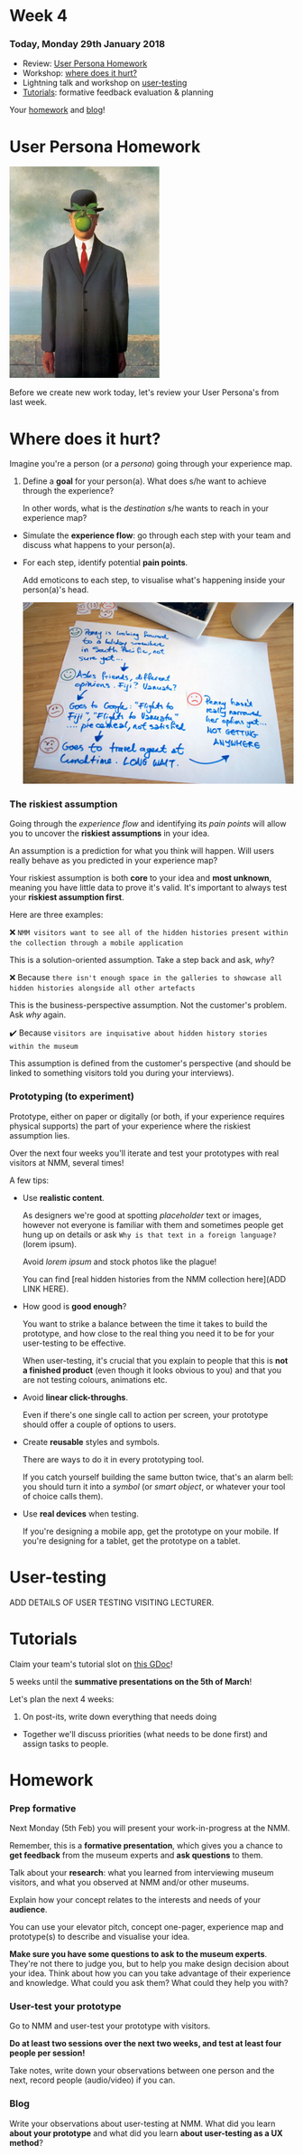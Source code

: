 # Week 4

### Today, Monday 29th January 2018

*  Review: [User Persona Homework](#user_persona_homework)
*  Workshop: [where does it hurt?](#where-does-it-hurt)
* Lightning talk and workshop on [user-testing](#user-testing)
* [Tutorials](#tutorials): formative feedback evaluation & planning

Your [homework](#homework) and [blog](#blog)!

# User Persona Homework

![](../04/assets/TheSonOfMan.jpg)

Before we create new work today, let's review your User Persona's from last week. 

# Where does it hurt?

Imagine you're a person (or a *persona*) going through your experience map. 

1. Define a **goal** for your person(a). What does s/he want to achieve through the experience? 

	In other words, what is the *destination* s/he wants to reach in your experience map?
* Simulate the **experience flow**: go through each step with your team and discuss what happens to your person(a).
* For each step, identify potential **pain points**.  
  
	Add emoticons to each step, to visualise what's happening inside your person(a)'s head.

	![](../04/assets/use-case-02.jpg)

### The riskiest assumption

Going through the *experience flow* and identifying its *pain points* will allow you to uncover the **riskiest assumptions** in your idea. 

An assumption is a prediction for what you think will happen. Will users really behave as you predicted in your experience map?

Your riskiest assumption is both **core** to your idea and **most unknown**, meaning you have little data to prove it's valid. It's important to always test your **riskiest assumption first**.

Here are three examples:

:x: `NMM visitors want to see all of the hidden histories present within the collection through a mobile application`

This is a solution-oriented assumption. Take a step back and ask, *why*?

:x: Because `there isn't enough space in the galleries to showcase all hidden histories alongside all other artefacts`

This is the business-perspective assumption. Not the customer's problem. Ask *why* again.
	
:heavy_check_mark: Because `visitors are inquisative about hidden history stories within the museum`  
  
This assumption is defined from the customer's perspective (and should be linked to something visitors told you during your interviews).

<!--
When you're testing a customer-perspective assumption, your riskiest assumption is one that supports the belief that your customer *has that problem*. 

In a problem-solution case, the riskiest assumption is that it's *the right solution* to solve the problem. 
-->

<!--
#### What makes a good experiment?

To prototype and test effectively, you need to **turn your assumptions into hypotheses** and then build an **experiment** to test the **riskiest** one.

A good experiment is:

1. cheap
* quick
* has the highest possible learning potential

You can create good experiments by building a *landing page* (remember [Buffer](#the-buffer-story)?) or by creating *prototypes* that simulate the aspects of your experience where the riskiest assumption lives.

Prototypes are likely the most appropriate tool for the kind of project we're working on this term ([DAX](../../projects/dax)).
-->

### Prototyping (to experiment)

Prototype, either on paper or digitally (or both, if your experience requires physical supports) the part of your experience where the riskiest assumption lies.

<!--
We're familiar with paper prototyping (here's a [great video-example](https://www.youtube.com/watch?v=_g4GGtJ8NCY).
-->

Over the next four weeks you'll iterate and test your prototypes with real visitors at NMM, several times!

A few tips:

* Use **realistic content**.

	As designers we're good at spotting *placeholder* text or images, however not everyone is familiar with them and sometimes people get hung up on details or ask `Why is that text in a foreign language?` (lorem ipsum).  
	
	Avoid *lorem ipsum* and stock photos like the plague! 
	
	You can find [real hidden histories from the NMM collection here](ADD LINK HERE).

* How good is **good enough**?

	You want to strike a balance between the time it takes to build the prototype, and how close to the real thing you need it to be for your user-testing to be effective. 
	
	 When user-testing, it's crucial that you explain to people that this is **not a finished product** (even though it looks obvious to you) and that you are not testing colours, animations etc. 

* Avoid **linear click-throughs**. 

	Even if there's one single call to action per screen, your prototype should offer a couple of options to users.

* Create **reusable** styles and symbols.

	There are ways to do it in every prototyping tool. 
	
	If you catch yourself building the same button twice, that's an alarm bell: you should turn it into a *symbol* (or *smart object*, or whatever your tool of choice calls them).
	
*	Use **real devices** when testing. 

	If you're designing a mobile app, get the prototype on your mobile. If you're designing for a tablet, get the prototype on a tablet.
	

# User-testing

ADD DETAILS OF USER TESTING VISITING LECTURER. 


# Tutorials 

Claim your team's tutorial slot on [this GDoc](https://docs.google.com/document/d/1ArfHiJFohSsvcbQ5Qtq0r6h3GZmiquCLoG7tvGKb2RQ/edit#heading=h.sri36ax4b1mo)!

5 weeks until the **summative presentations on the 5th of March**!

Let's plan the next 4 weeks:

1. On post-its, write down everything that needs doing
* Together we'll discuss priorities (what needs to be done first) and assign tasks to people.   


# Homework

### Prep formative

Next Monday (5th Feb) you will present your work-in-progress at the NMM. 

Remember, this is a **formative presentation**, which gives you a chance to **get feedback** from the museum experts and **ask questions** to them. 

Talk about your **research**: what you learned from interviewing museum visitors, and what you observed at NMM and/or other museums.

Explain how your concept relates to the interests and needs of your **audience**.

You can use your elevator pitch, concept one-pager, experience map and prototype(s) to describe and visualise your idea.

**Make sure you have some questions to ask to the museum experts**. They're not there to judge you, but to help you make design decision about your idea. Think about how you can you take advantage of their experience and knowledge. What could you ask them? What could they help you with?


### User-test your prototype

Go to NMM and user-test your prototype with visitors. 

**Do at least two sessions over the next two weeks, and test at least four people per session!**

Take notes, write down your observations between one person and the next, record people (audio/video) if you can.

### Blog

Write your observations about user-testing at NMM. What did you learn **about your prototype** and what did you learn **about user-testing as a UX method**?













